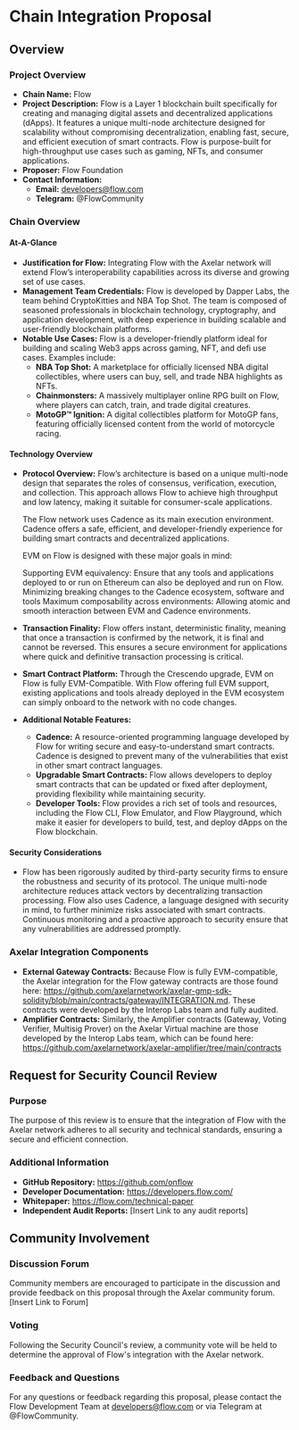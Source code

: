 # Chain Integration Proposal

## Overview

### Project Overview

- **Chain Name:** Flow
- **Project Description:** Flow is a Layer 1 blockchain built specifically for creating and managing digital assets and decentralized applications (dApps). It features a unique multi-node architecture designed for scalability without compromising decentralization, enabling fast, secure, and efficient execution of smart contracts. Flow is purpose-built for high-throughput use cases such as gaming, NFTs, and consumer applications.
- **Proposer:** Flow Foundation
- **Contact Information:**
  - **Email:** developers@flow.com
  - **Telegram:** @FlowCommunity

### Chain Overview

#### At-A-Glance

- **Justification for Flow:** Integrating Flow with the Axelar network will extend Flow’s interoperability capabilities across its diverse and growing set of use cases.
- **Management Team Credentials:** Flow is developed by Dapper Labs, the team behind CryptoKitties and NBA Top Shot. The team is composed of seasoned professionals in blockchain technology, cryptography, and application development, with deep experience in building scalable and user-friendly blockchain platforms.
- **Notable Use Cases:** Flow is a developer-friendly platform ideal for building and scaling Web3 apps across gaming, NFT, and defi use cases. Examples include:
  - **NBA Top Shot:** A marketplace for officially licensed NBA digital collectibles, where users can buy, sell, and trade NBA highlights as NFTs.
  - **Chainmonsters:** A massively multiplayer online RPG built on Flow, where players can catch, train, and trade digital creatures.
  - **MotoGP™ Ignition:** A digital collectibles platform for MotoGP fans, featuring officially licensed content from the world of motorcycle racing.

#### Technology Overview

- **Protocol Overview:** 
    Flow’s architecture is based on a unique multi-node design that separates the roles of consensus, verification, execution, and collection. This approach allows Flow to achieve high throughput and low latency, making it suitable for consumer-scale applications.

    The Flow network uses Cadence as its main execution environment. Cadence offers a safe, efficient, and developer-friendly experience for building smart contracts and decentralized applications. 

    EVM on Flow is designed with these major goals in mind:

    Supporting EVM equivalency: Ensure that any tools and applications deployed to or run on Ethereum can also be deployed and run on Flow.
    Minimizing breaking changes to the Cadence ecosystem, software and tools
    Maximum composability across environments: Allowing atomic and smooth interaction between EVM and Cadence environments.

- **Transaction Finality:** 
    Flow offers instant, deterministic finality, meaning that once a transaction is confirmed by the network, it is final and cannot be reversed. This ensures a secure environment for applications where quick and definitive transaction processing is critical.
- **Smart Contract Platform:** 
    Through the Crescendo upgrade, EVM on Flow is fully EVM-Compatible. With Flow offering full EVM support, existing applications and tools already deployed in the EVM ecosystem can simply onboard to the network with no code changes.
- **Additional Notable Features:**
  - **Cadence:** A resource-oriented programming language developed by Flow for writing secure and easy-to-understand smart contracts. Cadence is designed to prevent many of the vulnerabilities that exist in other smart contract languages.
  - **Upgradable Smart Contracts:** Flow allows developers to deploy smart contracts that can be updated or fixed after deployment, providing flexibility while maintaining security.
  - **Developer Tools:** Flow provides a rich set of tools and resources, including the Flow CLI, Flow Emulator, and Flow Playground, which make it easier for developers to build, test, and deploy dApps on the Flow blockchain.

#### Security Considerations

- Flow has been rigorously audited by third-party security firms to ensure the robustness and security of its protocol. The unique multi-node architecture reduces attack vectors by decentralizing transaction processing. Flow also uses Cadence, a language designed with security in mind, to further minimize risks associated with smart contracts. Continuous monitoring and a proactive approach to security ensure that any vulnerabilities are addressed promptly.

### Axelar Integration Components

- **External Gateway Contracts:** Because Flow is fully EVM-compatible, the Axelar integration for the Flow gateway contracts are those found here: https://github.com/axelarnetwork/axelar-gmp-sdk-solidity/blob/main/contracts/gateway/INTEGRATION.md. These contracts were developed by the Interop Labs team and fully audited.
- **Amplifier Contracts:** Similarly, the Amplifier contracts (Gateway, Voting Verifier, Multisig Prover) on the Axelar Virtual machine are those developed by the Interop Labs team, which can be found here: https://github.com/axelarnetwork/axelar-amplifier/tree/main/contracts

## Request for Security Council Review

### Purpose

The purpose of this review is to ensure that the integration of Flow with the Axelar network adheres to all security and technical standards, ensuring a secure and efficient connection.

### Additional Information

- **GitHub Repository:** https://github.com/onflow
- **Developer Documentation:** https://developers.flow.com/
- **Whitepaper:** https://flow.com/technical-paper
- **Independent Audit Reports:** [Insert Link to any audit reports]

## Community Involvement

### Discussion Forum

Community members are encouraged to participate in the discussion and provide feedback on this proposal through the Axelar community forum. [Insert Link to Forum]

### Voting

Following the Security Council's review, a community vote will be held to determine the approval of Flow's integration with the Axelar network.

### Feedback and Questions

For any questions or feedback regarding this proposal, please contact the Flow Development Team at developers@flow.com or via Telegram at @FlowCommunity.
